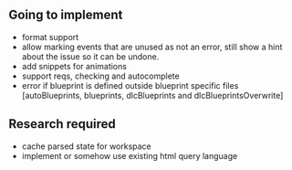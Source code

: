 ## Going to implement
- format support
- allow marking events that are unused as not an error, still show a hint about the issue so it can be undone.
- add snippets for animations
- support reqs, checking and autocomplete
- error if blueprint is defined outside blueprint specific files [autoBlueprints, blueprints, dlcBlueprints and dlcBlueprintsOverwrite]


## Research required
- cache parsed state for workspace
- implement or somehow use existing html query language
